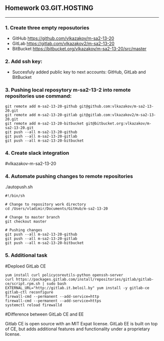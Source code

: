 ## Homework 03.GIT.HOSTING
***

### 1. Create three empty reposutories

   * GitHub https://github.com/vlkazakov/m-sa2-13-20
   * GitLab https://gitlab.com/vlkazakov2/m-sa2-13-20
   * BitBucket https://bitbucket.org/vlkazakov/m-sa2-13-20/src/master

### 2. Add ssh key:

   * Succesfuly added public key to next accounts: GitHub, GitLab and BitBucket

### 3. Pushing local reposytory m-sa2-13-2 into remote repositories use command:

   ``` 
   git remote add m-sa2-13-20-github git@github.com:vlkazakov/m-sa2-13-20.git 
   git remote add m-sa2-13-20-gitlab git@gitlab.com:vlkazakov2/m-sa2-13-20.git
   git remote add m-sa2-13-20-bitbucket git@bitbucket.org:vlkazakov/m-sa2-13-20.git
   git push --all m-sa2-13-20-github
   git push --all m-sa2-13-20-gitlab
   git push --all m-sa2-13-20-bitbucket
   ```

### 4. Create slack integration

   #vlkazakov-m-sa2-13-20 

### 4. Automate pushing changes to remote repositories

   ./autopush.sh

   ```
   #!/bin/sh

   # Change to repository work directory
   cd /Users/vladimir/Documents/GitHub/m-sa2-13-20

   # Change to master branch
   git checkout master

   # Pushing changes
   git push --all m-sa2-13-20-github
   git push --all m-sa2-13-20-gitlab
   git push --all m-sa2-13-20-bitbucket
   ```   

### 5. Additional task

   #Deploed GitLab CE

   ```
   yum install curl policycoreutils-python openssh-server
   curl https://packages.gitlab.com/install/repositories/gitlab/gitlab-ce/script.rpm.sh | sudo bash
   EXTERNAL_URL="http://gitlab.it.beloil.by" yum install -y gitlab-ce
   gitlab-ctl reconfigure
   firewall-cmd --permanent --add-service=http
   firewall-cmd --permanent --add-service=https
   systemctl reload firewalld
   ```

   #Difference between GitLab CE and EE 

   Gitlab CE is open source with an MIT Expat license. GitLab EE is built on top of CE, 
   but adds additional features and functionality under a proprietary license. 

 
